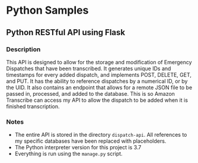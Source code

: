 # Python Samples

## Python RESTful API using Flask

### Description
This API is designed to allow for the storage and modification of Emergency Dispatches that have been transcribed. 
It generates unique IDs and timestamps for every added dispatch, and implements POST, DELETE, GET, and PUT. It has the ability 
to reference dispatches by a numerical ID, or by the UID. It also contains an endpoint that allows for a 
remote JSON file to be passed in, processed, and added to the database. This is so Amazon Transcribe can 
access my API to allow the dispatch to be added when it is finished transcription. 

### Notes
- The entire API is stored in the directory ```dispatch-api```. All references to my specific databases have been replaced 
with placeholders. 
- The Python interpreter version for this project is 3.7
- Everything is run using the ```manage.py``` script.
